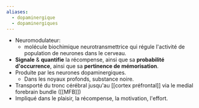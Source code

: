 ```yaml
---
aliases:
  - dopaminergique
  - dopaminergiques
---
```



- Neuromodulateur: 
	- molécule biochimique neurotransmettrice qui régule l'activité de population de neurones dans le cerveau. 
- **Signale** & **quantifie** la récompense, ainsi que sa **probabilité d'occurrence**, ainsi que sa **pertinence de mémorisation**.
- Produite par les neurones dopaminergiques.
	- Dans les noyaux profonds, substance noire. 
- Transporté du tronc cérébral jusqu'au [[cortex préfrontal]] via le medial forebrain bundle ([[MFB]])
- Impliqué dans le plaisir, la récompense, la motivation, l'effort.